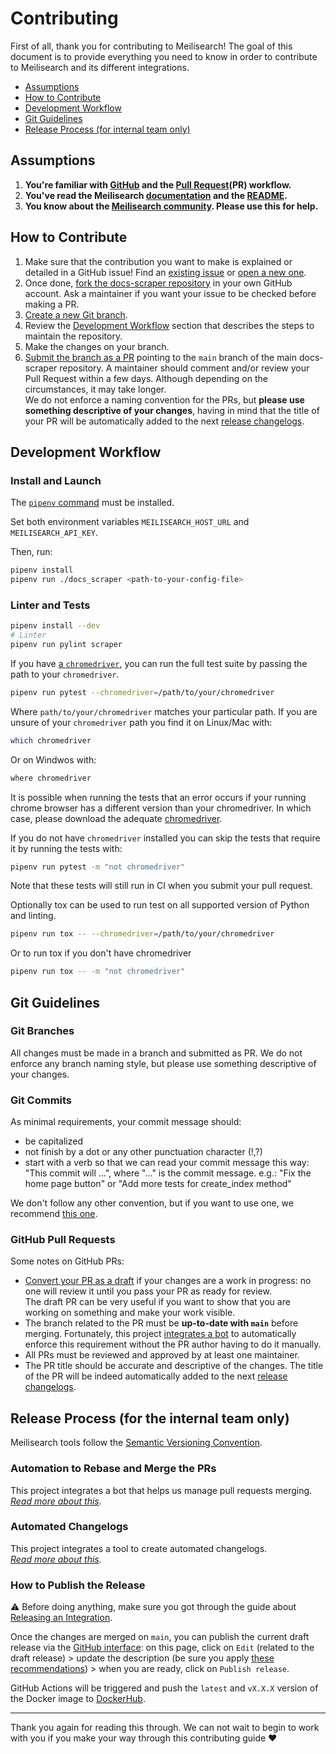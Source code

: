 # Contributing <!-- omit in TOC -->

First of all, thank you for contributing to Meilisearch! The goal of this document is to provide everything you need to know in order to contribute to Meilisearch and its different integrations.

- [Assumptions](#assumptions)
- [How to Contribute](#how-to-contribute)
- [Development Workflow](#development-workflow)
- [Git Guidelines](#git-guidelines)
- [Release Process (for internal team only)](#release-process-for-internal-team-only)

## Assumptions

1. **You're familiar with [GitHub](https://github.com) and the [Pull Request](https://help.github.com/en/github/collaborating-with-issues-and-pull-requests/about-pull-requests)(PR) workflow.**
2. **You've read the Meilisearch [documentation](https://docs.meilisearch.com) and the [README](/README.md).**
3. **You know about the [Meilisearch community](https://docs.meilisearch.com/learn/what_is_meilisearch/contact.html). Please use this for help.**

## How to Contribute

1. Make sure that the contribution you want to make is explained or detailed in a GitHub issue! Find an [existing issue](https://github.com/meilisearch/docs-scraper/issues/) or [open a new one](https://github.com/meilisearch/docs-scraper/issues/new).
2. Once done, [fork the docs-scraper repository](https://help.github.com/en/github/getting-started-with-github/fork-a-repo) in your own GitHub account. Ask a maintainer if you want your issue to be checked before making a PR.
3. [Create a new Git branch](https://help.github.com/en/github/collaborating-with-issues-and-pull-requests/creating-and-deleting-branches-within-your-repository).
4. Review the [Development Workflow](#development-workflow) section that describes the steps to maintain the repository.
5. Make the changes on your branch.
6. [Submit the branch as a PR](https://help.github.com/en/github/collaborating-with-issues-and-pull-requests/creating-a-pull-request-from-a-fork) pointing to the `main` branch of the main docs-scraper repository. A maintainer should comment and/or review your Pull Request within a few days. Although depending on the circumstances, it may take longer.<br>
 We do not enforce a naming convention for the PRs, but **please use something descriptive of your changes**, having in mind that the title of your PR will be automatically added to the next [release changelogs](https://github.com/meilisearch/docs-scraper/releases/).

## Development Workflow

### Install and Launch <!-- omit in TOC -->

The [`pipenv` command](https://pipenv.readthedocs.io/en/latest/install/#installing-pipenv) must be installed.

Set both environment variables `MEILISEARCH_HOST_URL` and `MEILISEARCH_API_KEY`.

Then, run:

```bash
pipenv install
pipenv run ./docs_scraper <path-to-your-config-file>
```

### Linter and Tests <!-- omit in TOC -->

```bash
pipenv install --dev
# Linter
pipenv run pylint scraper
```

If you have [a `chromedriver`](https://sites.google.com/chromium.org/driver/), you can run the full test suite by passing the path to your `chromedriver`.

```bash
pipenv run pytest --chromedriver=/path/to/your/chromedriver
```

Where `path/to/your/chromedriver` matches your particular path. If you are unsure of your `chromedriver` path you find it on Linux/Mac with:


```bash
which chromedriver
```

Or on Windwos with:

```bash
where chromedriver
```

It is possible when running the tests that an error occurs if your running chrome browser has a different version than your chromedriver. In which case, please download the adequate [chromedriver](https://sites.google.com/chromium.org/driver/).

If you do not have `chromedriver` installed you can skip the tests that require it by running the tests with:

```bash
pipenv run pytest -m "not chromedriver"
```

Note that these tests will still run in CI when you submit your pull request.

Optionally tox can be used to run test on all supported version of Python and linting.

```bash
pipenv run tox -- --chromedriver=/path/to/your/chromedriver
```

Or to run tox if you don't have chromedriver

```bash
pipenv run tox -- -m "not chromedriver"
```

## Git Guidelines

### Git Branches <!-- omit in TOC -->

All changes must be made in a branch and submitted as PR.
We do not enforce any branch naming style, but please use something descriptive of your changes.

### Git Commits <!-- omit in TOC -->

As minimal requirements, your commit message should:
- be capitalized
- not finish by a dot or any other punctuation character (!,?)
- start with a verb so that we can read your commit message this way: "This commit will ...", where "..." is the commit message.
  e.g.: "Fix the home page button" or "Add more tests for create_index method"

We don't follow any other convention, but if you want to use one, we recommend [this one](https://chris.beams.io/posts/git-commit/).

### GitHub Pull Requests <!-- omit in TOC -->

Some notes on GitHub PRs:

- [Convert your PR as a draft](https://help.github.com/en/github/collaborating-with-issues-and-pull-requests/changing-the-stage-of-a-pull-request) if your changes are a work in progress: no one will review it until you pass your PR as ready for review.<br>
  The draft PR can be very useful if you want to show that you are working on something and make your work visible.
- The branch related to the PR must be **up-to-date with `main`** before merging. Fortunately, this project [integrates a bot](https://github.com/meilisearch/integration-guides/blob/main/resources/bors.md) to automatically enforce this requirement without the PR author having to do it manually.
- All PRs must be reviewed and approved by at least one maintainer.
- The PR title should be accurate and descriptive of the changes. The title of the PR will be indeed automatically added to the next [release changelogs](https://github.com/meilisearch/docs-scraper/releases/).

## Release Process (for the internal team only)

Meilisearch tools follow the [Semantic Versioning Convention](https://semver.org/).

### Automation to Rebase and Merge the PRs <!-- omit in TOC -->

This project integrates a bot that helps us manage pull requests merging.<br>
_[Read more about this](https://github.com/meilisearch/integration-guides/blob/main/resources/bors.md)._

### Automated Changelogs <!-- omit in TOC -->

This project integrates a tool to create automated changelogs.<br>
_[Read more about this](https://github.com/meilisearch/integration-guides/blob/main/resources/release-drafter.md)._

### How to Publish the Release <!-- omit in TOC -->

⚠️ Before doing anything, make sure you got through the guide about [Releasing an Integration](https://github.com/meilisearch/integration-guides/blob/main/resources/integration-release.md).

Once the changes are merged on `main`, you can publish the current draft release via the [GitHub interface](https://github.com/meilisearch/docs-scraper/releases): on this page, click on `Edit` (related to the draft release) > update the description (be sure you apply [these recommendations](https://github.com/meilisearch/integration-guides/blob/main/resources/integration-release.md#writting-the-release-description)) > when you are ready, click on `Publish release`.

GitHub Actions will be triggered and push the `latest` and `vX.X.X` version of the Docker image to [DockerHub](https://hub.docker.com/repository/docker/getmeili/docs-scraper).

<hr>

Thank you again for reading this through. We can not wait to begin to work with you if you make your way through this contributing guide ❤️
